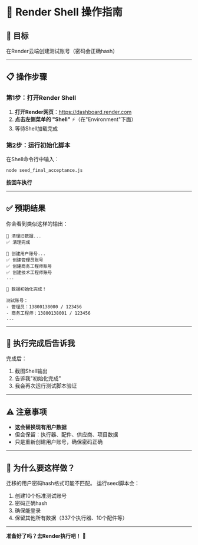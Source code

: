 # 📝 Render Shell 操作指南

## 🎯 目标
在Render云端创建测试账号（密码会正确hash）

---

## 📋 操作步骤

### 第1步：打开Render Shell

1. **打开Render网页**：https://dashboard.render.com
2. **点击左侧菜单的 "Shell"** ⚡（在"Environment"下面）
3. 等待Shell加载完成

### 第2步：运行初始化脚本

在Shell命令行中输入：

```bash
node seed_final_acceptance.js
```

**按回车执行**

---

## ✅ 预期结果

你会看到类似这样的输出：

```
🧹 清理旧数据...
✅ 清理完成

👥 创建用户账号...
✅ 创建管理员账号
✅ 创建商务工程师账号
✅ 创建技术工程师账号
...

🎉 数据初始化完成！

测试账号：
- 管理员：13800138000 / 123456
- 商务工程师：13800138001 / 123456
...
```

---

## 📱 执行完成后告诉我

完成后：
1. 截图Shell输出
2. 告诉我"初始化完成"
3. 我会再次运行测试脚本验证

---

## ⚠️ 注意事项

- **这会替换现有用户数据**
- 但会保留：执行器、配件、供应商、项目数据
- 只是重新创建用户账号，确保密码正确

---

## 🔄 为什么要这样做？

迁移的用户密码hash格式可能不匹配。
运行seed脚本会：
1. 创建10个标准测试账号
2. 密码正确hash
3. 确保能登录
4. 保留其他所有数据（337个执行器、10个配件等）

---

**准备好了吗？去Render执行吧！** 🚀

